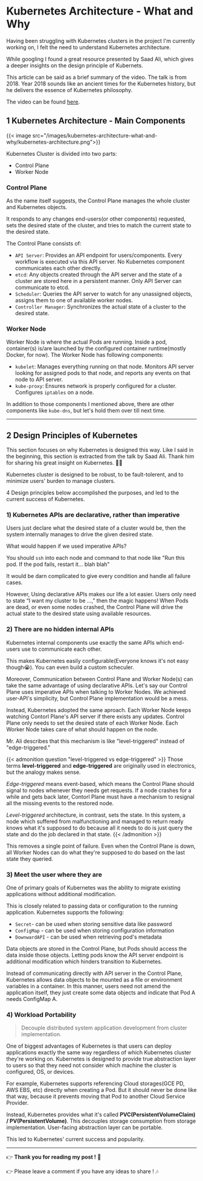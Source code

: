 # Kubernetes Architecture - What and Why


Having been struggling with Kubernetes clusters in the project I'm currently working on, I felt the need to understand Kubernetes architecture.

While googling I found a great resource presented by Saad Ali, which gives a deeper insights on the design principle of Kubernets. 

This article can be said as a brief summary of the video. The talk is from 2018. Year 2018 sounds like an ancient times for the Kubernetes history, but he delivers the essence of Kubernetes philosophy. 

The video can be found [here](https://www.youtube.com/watch?v=ZuIQurh_kDk).

## 1 Kubernetes Architecture - Main Components

{{< image src="/images/kubernetes-architecture-what-and-why/kubernetes-architecture.png">}}

Kubernetes Cluster is divided into two parts:

- Control Plane
- Worker Node

### Control Plane

As the name itself suggests, the Control Plane manages the whole cluster and Kubernetes objects.

It responds to any changes end-users(or other components) requested, sets the desired state of the cluster, and tries to match the current state to the desired state.

The Control Plane consists of:

- `API Server`: Provides an API endpoint for users/components. Every workflow is executed via this API server. No Kubernetes component communicates each other directly.
- `etcd`: Any objects created through the API server and the state of a cluster are stored here in a persistent manner. Only API Server can communicate to etcd.
- `Scheduler`: Queries the API server to watch for any unassigned objects, assigns them to one of available worker nodes.
- `Controller Manager`: Synchronizes the actual state of a cluster to the desired state.

### Worker Node

Worker Node is where the actual Pods are running. Inside a pod, container(s) is/are launched by the configured container runtime(mostly Docker, for now). The Worker Node has following components:

- `kubelet`: Manages everything running on that node. Monitors API server looking for assigned pods to that node, and reports any events on that node to API server.
- `kube-proxy`: Ensures network is properly configured for a cluster. Configures `iptables` on a node.

In addition to those components I mentioned above, there are other components like `kube-dns`, but let's hold them over till next time. 

---

## 2 Design Principles of Kubernetes

This section focuses on why Kubernetes is designed this way. Like I said in the beginning, this section is extracted from the talk by Saad Ali. Thank him for sharing his great insight on Kubernetes. :clap::clap:

Kubernetes cluster is designed to be robust, to be fault-tolerent, and to minimize users' burden to manage clusters.

4 Design principles below accomplished the purposes, and led to the current success of Kubernetes.

### 1) Kubernetes APIs are declarative, rather than imperative

Users just declare what the desired state of a cluster would be, then the system internally manages to drive the given desired state.

What would happen if we used imperative APIs?

You should `ssh` into each node and command to that node like "Run this pod. If the pod fails, restart it... blah blah"

It would be darn complicated to give every condition and handle all failure cases.

However, Using declarative APIs makes our life a lot easier. Users only need to state “I want my cluster to be …,” then the magic happens! When Pods are dead, or even some nodes crashed, the Control Plane will drive the actual state to the desired state using available resources.

### 2) There are no hidden internal APIs

Kubernetes internal components use exactly the same APIs which end-users use to communicate each other.

This makes Kubernetes easily configurable(Everyone knows it's not easy though:sob:). You can even build a custom scheculer.

Moreover, Communication between Control Plane and Worker Node(s) can take the same advantage of using declarative APIs. Let's say our Control Plane uses imperative APIs when talking to Worker Nodes. We achieved user-API's simplicity, but Control Plane implementation would be a mess.

Instead, Kubernetes adopted the same aproach. Each Worker Node keeps watching Contorl Plane's API server if there exists any updates. Control Plane only needs to set the desired state of each Worker Node. Each Worker Node takes care of what should happen on the node.

Mr. Ali describes that this mechanism is like "level-triggered" instead of "edge-triggered."

{{< admonition question "level-triggered vs edge-triggered" >}}
Those terms **level-triggered** and **edge-triggered** are originally used in electronics, but the analogy makes sense.

_Edge-triggered_ means event-based, which means the Control Plane should signal to nodes whenever they needs get requests. If a node crashes for a while and gets back later, Contorl Plane must have a mechanism to resignal all the missing events to the restored node.

_Level-triggered_ architecture, in contrast, sets the state. In this system, a node which suffered from malfunctioning and managed to return ready knows what it's supposed to do because all it needs to do is just query the state and do the job declared in that state.
{{< /admonition >}}

This removes a single point of failure. Even when the Control Plane is down, all Worker Nodes can do what they're supposed to do based on the last state they queried.

### 3) Meet the user where they are

One of primary goals of Kubernetes was the ability to migrate existing applications without additional modification.

This is closely related to passing data or configuration to the running application. Kubernetes supports the following:
- `Secret`- can be used when storing sensitive data like password
- `ConfigMap` - can be used when storing configuration information
- `DownwardAPI` - can be used when retrieving pod's metadata

Data objects are stored in the Control Plane, but Pods should access the data inside those objects. Letting pods know the API server endpoint is additional modification which hinders transition to Kubernetes. 

Instead of communicating directly with API server in the Control Plane, Kubernetes allows data objects to be mounted as a file or environment variables in a container. In this manner, users need not amend the application itself, they just create some data objects and indicate that Pod A needs ConfigMap A.

### 4) Workload Portability 

> Decouple distributed system application development from cluster implementation.

One of biggest advantages of Kubernetes is that users can deploy applications exactly the same way regardless of which Kubernetes cluster they're working on. Kubernetes is designed to provide true abstraction layer to users so that they need not consider which machine the cluster is configured, OS, or devices.

For example, Kubernetes supports referencing Cloud storages(GCE PD, AWS EBS, etc) directly when creating a Pod. But it should never be done like that way, because it prevents moving that Pod to another Cloud Service Provider.

Instead, Kubernetes provides what it's called **PVC(PersistentVolumeClaim) / PV(PersistentVolume)**. This decouples storage consumption from storage implementation. User-facing abstraction layer can be portable. 

This led to Kubernetes' current success and popularity.

---

:point_right: **Thank you for reading my post !** :pray:

:point_right: Please leave a comment if you have any ideas to share ! :notes:

